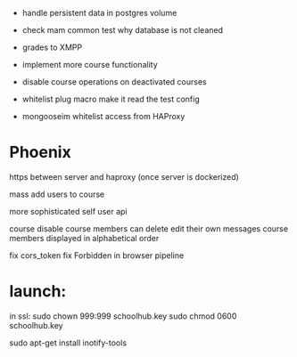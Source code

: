 
- handle persistent data in postgres volume
- check mam common test why database is not cleaned

- grades to XMPP
- implement more course functionality

- disable course operations on deactivated courses

- whitelist plug macro make it read the test config
- mongooseim whitelist access from HAProxy


# Phoenix

https between server and haproxy (once server is dockerized)

mass add users to course

more sophisticated self user api

course disable
course members can delete edit their own messages
course members displayed in alphabetical order

fix cors_token
fix Forbidden in browser pipeline


# launch:
in ssl:
sudo chown 999:999 schoolhub.key
sudo chmod 0600 schoolhub.key

sudo apt-get install inotify-tools
